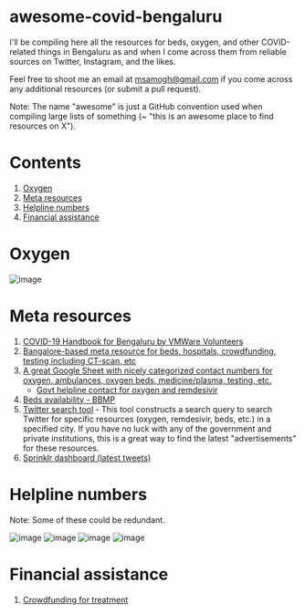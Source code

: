 # awesome-covid-bengaluru
I'll be compiling here all the resources for beds, oxygen, and other COVID-related things in Bengaluru as and when I come across them from reliable sources on Twitter, Instagram, and the likes.

Feel free to shoot me an email at msamogh@gmail.com if you come across any additional resources (or submit a pull request).

Note: The name "awesome" is just a GitHub convention used when compiling large lists of something (~ "this is an awesome place to find resources on X").

# Contents
1. [Oxygen](#oxygen)
2. [Meta resources](#meta-resources)
3. [Helpline numbers](#helpline-numbers)
4. [Financial assistance](#financial-assistance)

# Oxygen
![image](https://user-images.githubusercontent.com/1230386/116163393-ad3a9d80-a6c5-11eb-903b-b7941077870d.png)


# Meta resources
1. [COVID-19 Handbook for Bengaluru by VMWare Volunteers](https://github.com/msamogh/awesome-covid-bengaluru/blob/main/Bangalore%20COVID19%20Info-25Apr-Collated%20from%20publicly%20available%20information%20by%20volunteers%20at%20VMware%20India.pdf)
2. [Bangalore-based meta resource for beds, hospitals, crowdfunding, testing including CT-scan, etc](https://covidhelplinebangalore.com/)
3. [A great Google Sheet with nicely categorized contact numbers for oxygen, ambulances, oxygen beds, medicine/plasma, testing, etc.](https://docs.google.com/spreadsheets/d/1NzMAbnm1n25y9VoR_e-hEPN3g7fFLHuQXiLLDRuEHYk/edit#gid=234716393)
   - [Govt helpline contact for oxygen and remdesivir](https://docs.google.com/spreadsheets/d/1M9J1nDFLxJ2hevqNuPA7puhrxGRl_dZTT8LQNdHMcmA/edit#gid=0)
4. [Beds availability - BBMP](https://bbmpgov.com/chbms/)
5. [Twitter search tool](https://covid19-twitter.in/) - This tool constructs a search query to search Twitter for specific resources (oxygen, remdesivir, beds, etc.) in a specified city. If you have no luck with any of the government and private institutions, this is a great way to find the latest "advertisements" for these resources.
6. [Sprinklr dashboard (latest tweets)](https://external.sprinklr.com/insights/explorer/dashboard/601b9e214c7a6b689d76f493/tab/4?id=DASHBOARD_601b9e214c7a6b689d76f493)
 
# Helpline numbers
Note: Some of these could be redundant.

![image](https://user-images.githubusercontent.com/1230386/116170025-f560bc80-a6d3-11eb-8991-25e9019db394.png)
![image](https://user-images.githubusercontent.com/1230386/116162466-d8bc8880-a6c3-11eb-9a30-7bb84b69146a.png)
![image](https://user-images.githubusercontent.com/1230386/116162688-52547680-a6c4-11eb-966c-109e3614d6aa.png)
![image](https://user-images.githubusercontent.com/1230386/116163613-16221580-a6c6-11eb-84b3-e8b24c54dd55.png)


# Financial assistance
1. [Crowdfunding for treatment](https://twitter.com/bhumipednekar/status/1386654594978041859)
